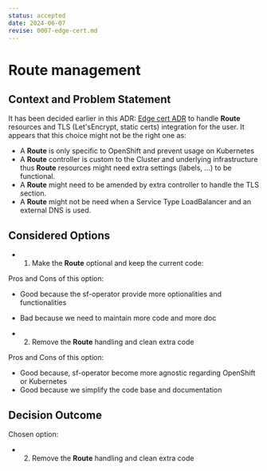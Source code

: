 ```yaml
---
status: accepted
date: 2024-06-07
revise: 0007-edge-cert.md
---
```


# Route management

## Context and Problem Statement

It has been decided earlier in this ADR: [Edge cert ADR](./0007-edge-cert.md) to handle **Route** resources
and TLS (Let'sEncrypt, static certs) integration for the user. It appears that this choice might not be the right one as:

- A **Route** is only specific to OpenShift and prevent usage on Kubernetes
- A **Route** controller is custom to the Cluster and underlying infrastructure thus **Route** resources
  might need extra settings (labels, ...) to be functional.
- A **Route** might need to be amended by extra controller to handle the TLS section.
- A **Route** might not be need when a Service Type LoadBalancer and an external DNS is used.

## Considered Options

* 1. Make the **Route** optional and keep the current code:

Pros and Cons of this option:

* Good because the sf-operator provide more optionalities and functionalities
* Bad because we need to maintain more code and more doc

* 2. Remove the **Route** handling and clean extra code

Pros and Cons of this option:

* Good because, sf-operator become more agnostic regarding OpenShift or Kubernetes
* Good because we simplify the code base and documentation

## Decision Outcome

Chosen option:

* 2. Remove the **Route** handling and clean extra code